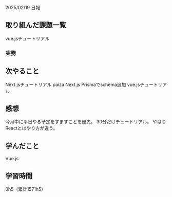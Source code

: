 2025/02/19 日報
## 取り組んだ課題一覧
vue.jsチュートリアル


### 実務



## 次やること
Next.jsチュートリアル
paiza
Next.js Prismaでschema追加
vue.jsチュートリアル


## 感想
今月中に平日やる予定をすますことを優先。
30分だけチュートリアル。
やはりReactとはやり方が違う。



## 学んだこと
Vue.js


## 学習時間
0h5（累計1571h5）
